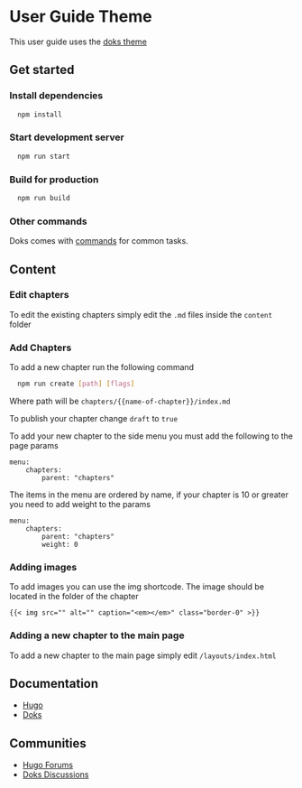 # User Guide Theme
This user guide uses the [doks theme](https://getdoks.org/)

## Get started

### Install dependencies

```bash
  npm install
```

### Start development server

```bash
  npm run start
```

### Build for production
```bash
  npm run build
```

### Other commands

Doks comes with [commands](https://getdoks.org/docs/prologue/commands/) for common tasks.


## Content

### Edit chapters

To edit the existing chapters simply edit the `.md` files inside the `content` folder

### Add Chapters

To add a new chapter run the following command

```bash
  npm run create [path] [flags]
```
Where path will be `chapters/{{name-of-chapter}}/index.md`

To publish your chapter change `draft` to `true`

To add your new chapter to the side menu you must add the following to the page params
```
menu:
    chapters:
        parent: "chapters"
```

The items in the menu are ordered by name, if your chapter is 10 or greater you need to add weight to the params

```
menu:
    chapters:
        parent: "chapters"
        weight: 0
```

### Adding images

To add images you can use the img shortcode. The image should be located in the folder of the chapter

```
{{< img src="" alt="" caption="<em></em>" class="border-0" >}}
```

### Adding a new chapter to the main page

To add a new chapter to the main page simply edit `/layouts/index.html`


## Documentation
- [Hugo](https://gohugo.io/documentation/)
- [Doks](https://getdoks.org/)

## Communities
- [Hugo Forums](https://discourse.gohugo.io/)
- [Doks Discussions](https://github.com/h-enk/doks/discussions)
